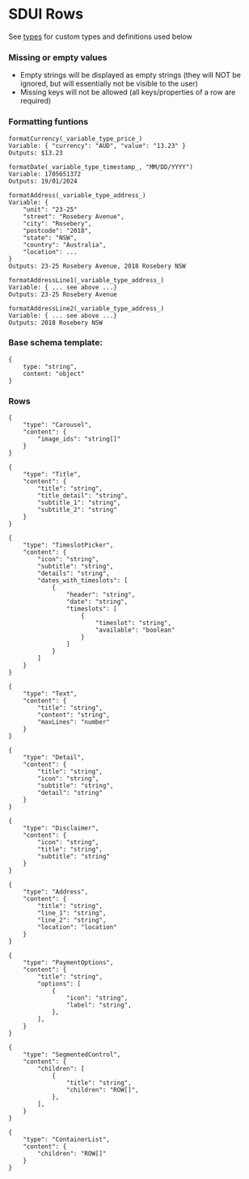 # SDUI Rows

See [types](./types.md) for custom types and definitions used below

### Missing or empty values
- Empty strings will be displayed as empty strings (they will NOT be ignored, but will essentially not be visible to the user)
- Missing keys will not be allowed (all keys/properties of a row are required)

### Formatting funtions
```
formatCurrency(_variable_type_price_)
Variable: { "currency": "AUD", "value": "13.23" }
Outputs: $13.23
```
```
formatDate(_variable_type_timestamp_, "MM/DD/YYYY")
Variable: 1705651372
Outputs: 19/01/2024
```
```
formatAddress(_variable_type_address_)
Variable: {
    "unit": "23-25"
    "street": "Rosebery Avenue",
    "city": "Rosebery",
    "postcode": "2018",
    "state": "NSW",
    "country": "Australia",
    "location": ...
}
Outputs: 23-25 Rosebery Avenue, 2018 Rosebery NSW
```
```
formatAddressLine1(_variable_type_address_)
Variable: { ... see above ...}
Outputs: 23-25 Rosebery Avenue
```
```
formatAddressLine2(_variable_type_address_)
Variable: { ... see above ...}
Outputs: 2018 Rosebery NSW
```

### Base schema template:

```
{
	type: "string",
	content: "object"
}
```

### Rows

```
{
    "type": "Carousel",
    "content": {
        "image_ids": "string[]"
    }
}
```

```
{
    "type": "Title",
    "content": {
        "title": "string",
        "title_detail": "string",
        "subtitle_1": "string",
        "subtitle_2": "string"
    }
}
```

```
{
    "type": "TimeslotPicker",
    "content": {
        "icon": "string",
        "subtitle": "string",
        "details": "string",
        "dates_with_timeslots": [
            {
                "header": "string",
                "date": "string",
                "timeslots": [
                    {
                        "timeslot": "string",
                        "available": "boolean"
                    }
                ]
            }
        ]
    }
}
```

```
{
    "type": "Text",
    "content": {
        "title": "string",
        "content": "string",
        "maxLines": "number"
    }
}
```

```
{
    "type": "Detail",
    "content": {
        "title": "string",
        "icon": "string",
        "subtitle": "string",
        "detail": "string"
    }
}
```

```
{
    "type": "Disclaimer",
    "content": {
        "icon": "string",
        "title": "string",
        "subtitle": "string"
    }
}
```

```
{
    "type": "Address",
    "content": {
        "title": "string",
        "line_1": "string",
        "line_2": "string",
        "location": "location"
    }
}
```

```
{
    "type": "PaymentOptions",
    "content": {
        "title": "string",
        "options": [
            {
                "icon": "string",
                "label": "string",
            },
        ],
    }
}
```

```
{
    "type": "SegmentedControl",
    "content": {
        "children": [
            {
                "title": "string",
                "children": "ROW[]",
            },
        ],
    }
}
```

```
{
    "type": "ContainerList",
    "content": {
        "children": "ROW[]"
    }
}
```